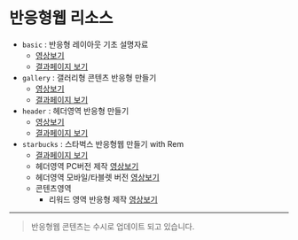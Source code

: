 # 반응형웹 리소스
- `basic` : 반응형 레이아웃 기초 설명자료
  * [영상보기](https://youtu.be/97Ij0IRR__s)
  * [결과페이지 보기](https://rebehayan.github.io/responsive/basic/index.html)
- `gallery` : 갤러리형 콘텐츠 반응형 만들기
  * [영상보기](https://youtu.be/hW9Els50rmk)
  * [결과페이지 보기](https://rebehayan.github.io/responsive/gallery/index.html)
- `header` : 헤더영역 반응형 만들기
  * [영상보기](https://youtu.be/3OCtVllB1k4)
  * [결과페이지 보기](https://rebehayan.github.io/responsive/header/index.html)  
- `starbucks` : 스타벅스 반응형웹 만들기 with Rem
  - [결과페이지 보기](https://rebehayan.github.io/responsive/starbucks/index.html)
  - 헤더영역 PC버전 제작 [영상보기](https://youtu.be/v_bxMmHQLLg)
  - 헤더영역 모바일/타블렛 버전 [영상보기](https://youtu.be/2Ke7HUyc8pM)
  - 콘텐츠영역
    - 리워드 영역 반응형 제작 [영상보기](https://youtu.be/2IMKc8aYph8)
***
> 반응형웹 콘텐츠는 수시로 업데이트 되고 있습니다.
